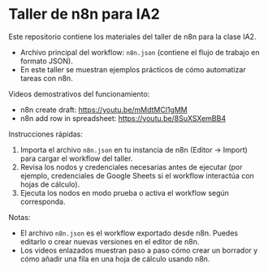 
# Taller de n8n para IA2

Este repositorio contiene los materiales del taller de n8n para la clase IA2.

- Archivo principal del workflow: `n8n.json` (contiene el flujo de trabajo en formato JSON).
- En este taller se muestran ejemplos prácticos de cómo automatizar tareas con n8n.

Videos demostrativos del funcionamiento:

- n8n create draft: https://youtu.be/mMdtMCl1gMM
- n8n add row in spreadsheet: https://youtu.be/8SuXSXemBB4

Instrucciones rápidas:

1. Importa el archivo `n8n.json` en tu instancia de n8n (Editor → Import) para cargar el workflow del taller.
2. Revisa los nodos y credenciales necesarias antes de ejecutar (por ejemplo, credenciales de Google Sheets si el workflow interactúa con hojas de cálculo).
3. Ejecuta los nodos en modo prueba o activa el workflow según corresponda.

Notas:

- El archivo `n8n.json` es el workflow exportado desde n8n. Puedes editarlo o crear nuevas versiones en el editor de n8n.
- Los videos enlazados muestran paso a paso cómo crear un borrador y cómo añadir una fila en una hoja de cálculo usando n8n.
